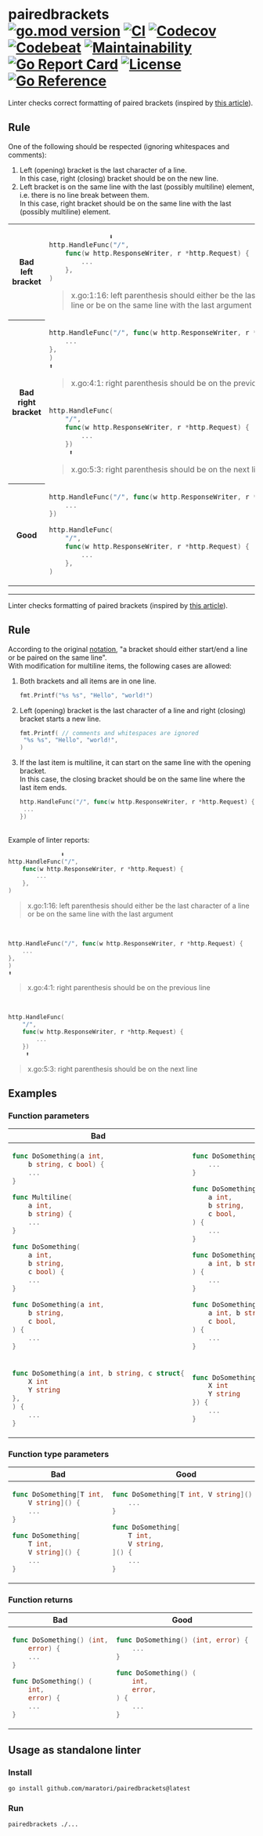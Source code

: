 # pairedbrackets <br> [![go.mod version][go-img]][go-url] [![CI][ci-img]][ci-url] [![Codecov][codecov-img]][codecov-url] [![Codebeat][codebeat-img]][codebeat-url] [![Maintainability][codeclimate-img]][codeclimate-url] [![Go Report Card][goreportcard-img]][goreportcard-url] [![License][license-img]][license-url] [![Go Reference][godoc-img]][godoc-url]

Linter checks correct formatting of paired brackets (inspired by [this article](https://www.yegor256.com/2014/10/23/paired-brackets-notation.html)).

## Rule

One of the following should be respected (ignoring whitespaces and comments):
1. Left (opening) bracket is the last character of a line.  
   In this case, right (closing) bracket should be on the new line.  
2. Left bracket is on the same line with the last (possibly multiline) element, i.e. there is no line break between them.  
  In this case, right bracket should be on the same line with the last (possibly multiline) element.

<table>
<tr></tr><tr><th>Bad left bracket</th><td>

```go
               ⬇
http.HandleFunc("/",
	func(w http.ResponseWriter, r *http.Request) {
		...
	},
)
```
> x.go:1:16: left parenthesis should either be the last character of a line or be on the same line with the last argument

</td></tr>
<tr></tr><tr><th rowspan="3">Bad right bracket</th><td>

```go
http.HandleFunc("/", func(w http.ResponseWriter, r *http.Request) {
	...
},
)
⬆
```
> x.go:4:1: right parenthesis should be on the previous line

</td></tr><tr></tr><tr><td>

```go
http.HandleFunc(
	"/",
	func(w http.ResponseWriter, r *http.Request) {
		...
	})
	 ⬆
```
> x.go:5:3: right parenthesis should be on the next line

</td></tr>
<tr></tr><tr><th>Good</th><td>

```go
http.HandleFunc("/", func(w http.ResponseWriter, r *http.Request) {
	...
})
```
```go
http.HandleFunc(
	"/",
	func(w http.ResponseWriter, r *http.Request) {
		...
	},
)
```

</td></tr>
</table>

---

Linter checks formatting of paired brackets (inspired by [this article](https://www.yegor256.com/2014/10/23/paired-brackets-notation.html)).

## Rule

According to the original [notation](https://www.yegor256.com/2014/10/23/paired-brackets-notation.html), "a bracket should either start/end a line or be paired on the same line".  
With modification for multiline items, the following cases are allowed:
1. Both brackets and all items are in one line.
   ```go
   fmt.Printf("%s %s", "Hello", "world!")
   ```
1. Left (opening) bracket is the last character of a line and right (closing) bracket starts a new line.
   ```go
   fmt.Printf( // comments and whitespaces are ignored
   	"%s %s", "Hello", "world!",
   )
   ```
1. If the last item is multiline, it can start on the same line with the opening bracket.  
   In this case, the closing bracket should be on the same line where the last item ends.     
   ```go
   http.HandleFunc("/", func(w http.ResponseWriter, r *http.Request) {
   	...
   })
   ```

<br>
Example of linter reports:

```go
               ⬇
http.HandleFunc("/",
	func(w http.ResponseWriter, r *http.Request) {
		...
	},
)
```
> x.go:1:16: left parenthesis should either be the last character of a line or be on the same line with the last argument

<br>

```go
http.HandleFunc("/", func(w http.ResponseWriter, r *http.Request) {
	...
},
)
⬆
```
> x.go:4:1: right parenthesis should be on the previous line

<br>

```go
http.HandleFunc(
	"/",
	func(w http.ResponseWriter, r *http.Request) {
		...
	})
	 ⬆
```
> x.go:5:3: right parenthesis should be on the next line


## Examples

### Function parameters

<table>
<thead><tr><th>Bad</th><th>Good</th></tr></thead>
<tbody>
<tr><td>

```go
func DoSomething(a int,
	b string, c bool) {
	...
}

func Multiline(
	a int,
	b string) {
	...
}
```
```go
func DoSomething(
	a int,
	b string,
	c bool) {
	...
}
```
```go
func DoSomething(a int,
	b string,
	c bool,
) {
	...
}
```

</td><td>

```go
func DoSomething(a int, b string, c bool) {
	...
}
```
```go
func DoSomething(
	a int,
	b string,
	c bool,
) {
	...
}
```
```go
func DoSomething(
	a int, b string, c bool,
) {
	...
}
```
```go
func DoSomething(
	a int, b string,
	c bool,
) {
	...
}
```

</td></tr>

<tr><td>

```go
func DoSomething(a int, b string, c struct{
	X int
	Y string
},
) {
	...
}
```

</td><td>

```go
func DoSomething(a int, b string, c struct{
	X int
	Y string
}) {
	...
}
```

</td></tr>
</tbody></table>

### Function type parameters

<table>
<thead><tr><th>Bad</th><th>Good</th></tr></thead>
<tbody>
<tr><td>

```go
func DoSomething[T int,
	V string]() {
	...
}
```
```go
func DoSomething[
	T int,
	V string]() {
	...
}
```

</td><td>

```go
func DoSomething[T int, V string]() {
	...
}
```
```go
func DoSomething[
	T int,
	V string,
]() {
	...
}
```

</td></tr>
</tbody></table>

### Function returns

<table>
<thead><tr><th>Bad</th><th>Good</th></tr></thead>
<tbody>
<tr><td>

```go
func DoSomething() (int,
	error) {
	...
}
```

```go
func DoSomething() (
	int,
	error) {
	...
}
```

</td><td>

```go
func DoSomething() (int, error) {
	...
}
```
```go
func DoSomething() (
	int,
	error,
) {
	...
}
```

</td></tr>
</tbody></table>


## Usage as standalone linter

### Install

```shell
go install github.com/maratori/pairedbrackets@latest
```

### Run

```shell
pairedbrackets ./...
```


[go-img]: https://img.shields.io/github/go-mod/go-version/maratori/pairedbrackets
[go-url]: /go.mod
[ci-img]: https://github.com/maratori/pairedbrackets/actions/workflows/ci.yml/badge.svg
[ci-url]: https://github.com/maratori/pairedbrackets/actions/workflows/ci.yml
[codecov-img]: https://codecov.io/gh/maratori/pairedbrackets/branch/main/graph/badge.svg?token=EGSPoXDeXP
[codecov-url]: https://codecov.io/gh/maratori/pairedbrackets
[codebeat-img]: https://codebeat.co/badges/650fdbf0-cad2-4533-979e-ee0e0f74edb8
[codebeat-url]: https://codebeat.co/projects/github-com-maratori-pairedbrackets-main
[codeclimate-img]: https://api.codeclimate.com/v1/badges/18392fd0a0ac261df437/maintainability
[codeclimate-url]: https://codeclimate.com/github/maratori/pairedbrackets/maintainability
[goreportcard-img]: https://goreportcard.com/badge/github.com/maratori/pairedbrackets
[goreportcard-url]: https://goreportcard.com/report/github.com/maratori/pairedbrackets
[license-img]: https://img.shields.io/github/license/maratori/pairedbrackets.svg
[license-url]: /LICENSE
[godoc-img]: https://pkg.go.dev/badge/github.com/maratori/pairedbrackets.svg
[godoc-url]: https://pkg.go.dev/github.com/maratori/pairedbrackets
